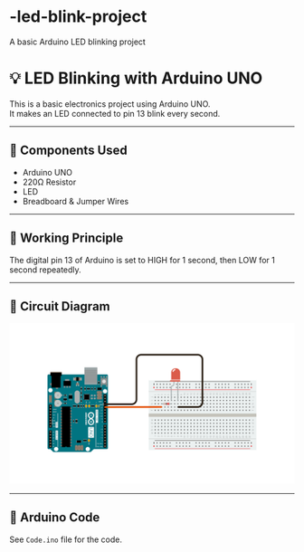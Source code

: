 # -led-blink-project
A basic Arduino LED blinking project

# 💡 LED Blinking with Arduino UNO

This is a basic electronics project using Arduino UNO.  
It makes an LED connected to pin 13 blink every second.

---

## 🔧 Components Used

- Arduino UNO  
- 220Ω Resistor  
- LED  
- Breadboard & Jumper Wires  

---

## 🧠 Working Principle

The digital pin 13 of Arduino is set to HIGH for 1 second, then LOW for 1 second repeatedly.

---

## 🔌 Circuit Diagram

![Circuit](./Circuit_Diagram.png)

---

## 📜 Arduino Code

See `Code.ino` file for the code.
